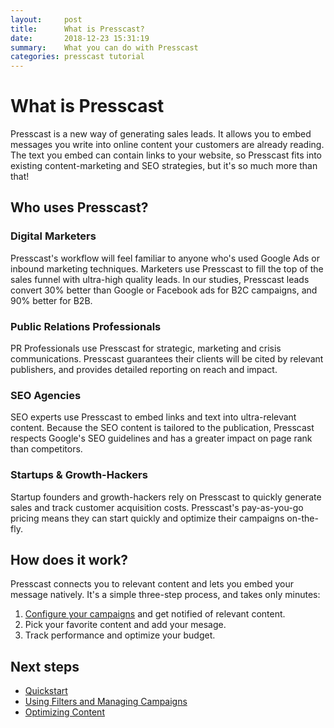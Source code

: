 ```yaml
---
layout:     post
title:      What is Presscast?
date:       2018-12-23 15:31:19
summary:    What you can do with Presscast
categories: presscast tutorial
---
```


# What is Presscast

Presscast is a new way of generating sales leads.  It allows you to embed messages you write into online content your customers are already reading.  The text you embed can contain links to your website, so Presscast fits into existing content-marketing and SEO strategies, but it's so much more than that!

## Who uses Presscast?

### Digital Marketers

Presscast's workflow will feel familiar to anyone who's used Google Ads or inbound marketing techniques. Marketers use Presscast to fill the top of the sales funnel with ultra-high quality leads.  In our studies, Presscast leads convert 30% better than Google or Facebook ads for B2C campaigns, and 90% better for B2B.

### Public Relations Professionals

PR Professionals use Presscast for strategic, marketing and crisis communications.  Presscast guarantees their clients will be cited by relevant publishers, and provides detailed reporting on reach and impact.

### SEO Agencies

SEO experts use Presscast to embed links and text into ultra-relevant content.  Because the SEO content is tailored to the publication, Presscast respects Google's SEO guidelines and has a greater impact on page rank than competitors.

### Startups & Growth-Hackers

Startup founders and growth-hackers rely on Presscast to quickly generate sales and track customer acquisition costs.  Presscast's pay-as-you-go pricing means they can start quickly and optimize their campaigns on-the-fly.

## How does it work?

Presscast connects you to relevant content and lets you embed your message natively.  It's a simple three-step process, and takes only minutes:

1. [Configure your campaigns](2018-12-23-campaign.md) and get notified of relevant content.
2. Pick your favorite content and add your mesage.
3. Track performance and optimize your budget.

## Next steps

- [Quickstart](2018-12-23-quickstart.md)
- [Using Filters and Managing Campaigns](2018-12-23-campaign.md)
- [Optimizing Content](2018-12-23-optimize.md)
